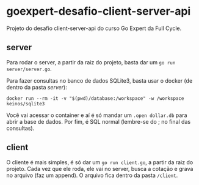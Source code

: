 # goexpert-desafio-client-server-api
Projeto do desafio client-server-api do curso Go Expert da Full Cycle.

## server
Para rodar o server, a partir da raiz do projeto, basta dar um ```go run server/server.go```.

Para fazer consultas no banco de dados SQLite3, basta usar o docker (de dentro da pasta *server*):

    docker run --rm -it -v "$(pwd)/database:/workspace" -w /workspace keinos/sqlite3
    
Você vai acessar o container e aí é só mandar um ```.open dollar.db``` para abrir a base de dados. Por fim, é SQL normal (lembre-se do ; no final das consultas).

## client
O cliente é mais simples, é só dar um ```go run client.go```, a partir da raiz do projeto. Cada vez que ele roda, ele vai no server, busca a cotação e grava no arquivo (faz um append). O arquivo fica dentro da pasta ```/client```.


